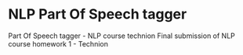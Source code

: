 # NLP Part Of Speech tagger
Part Of Speech tagger - NLP course technion
Final submission of NLP course homework 1 - Technion
